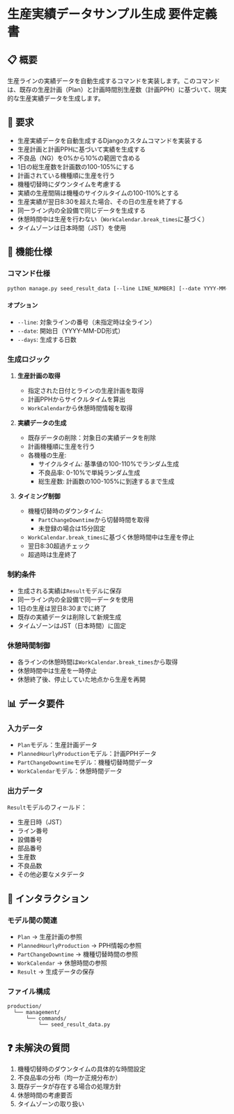 # 生産実績データサンプル生成 要件定義書

## 📋 概要

生産ラインの実績データを自動生成するコマンドを実装します。このコマンドは、既存の生産計画（Plan）と計画時間別生産数（計画PPH）に基づいて、現実的な生産実績データを生成します。

## 🎯 要求

- 生産実績データを自動生成するDjangoカスタムコマンドを実装する
- 生産計画と計画PPHに基づいて実績を生成する
- 不良品（NG）を0%から10%の範囲で含める
- 1日の総生産数を計画数の100-105%にする
- 計画されている機種順に生産を行う
- 機種切替時にダウンタイムを考慮する
- 実績の生産間隔は機種のサイクルタイムの100-110%とする
- 生産実績が翌日8:30を超えた場合、その日の生産を終了する
- 同一ライン内の全設備で同じデータを生成する
- 休憩時間中は生産を行わない（`WorkCalendar.break_times`に基づく）
- タイムゾーンは日本時間（JST）を使用

## 📝 機能仕様

### コマンド仕様

```bash
python manage.py seed_result_data [--line LINE_NUMBER] [--date YYYY-MM-DD] [--days NUMBER_OF_DAYS]
```

#### オプション
- `--line`: 対象ラインの番号（未指定時は全ライン）
- `--date`: 開始日（YYYY-MM-DD形式）
- `--days`: 生成する日数

### 生成ロジック

1. **生産計画の取得**
   - 指定された日付とラインの生産計画を取得
   - 計画PPHからサイクルタイムを算出
   - `WorkCalendar`から休憩時間情報を取得

2. **実績データの生成**
   - 既存データの削除：対象日の実績データを削除
   - 計画機種順に生産を行う
   - 各機種の生産:
     - サイクルタイム: 基準値の100-110%でランダム生成
     - 不良品率: 0-10%で単純ランダム生成
     - 総生産数: 計画数の100-105%に到達するまで生成
   
3. **タイミング制御**
   - 機種切替時のダウンタイム:
     - `PartChangeDowntime`から切替時間を取得
     - 未登録の場合は15分固定
   - `WorkCalendar.break_times`に基づく休憩時間中は生産を停止
   - 翌日8:30超過チェック
   - 超過時は生産終了

### 制約条件

- 生成される実績は`Result`モデルに保存
- 同一ライン内の全設備で同一データを使用
- 1日の生産は翌日8:30までに終了
- 既存の実績データは削除して新規生成
- タイムゾーンはJST（日本時間）に固定

### 休憩時間制御

- 各ラインの休憩時間は`WorkCalendar.break_times`から取得
- 休憩時間中は生産を一時停止
- 休憩終了後、停止していた地点から生産を再開

## 📊 データ要件

### 入力データ

- `Plan`モデル：生産計画データ
- `PlannedHourlyProduction`モデル：計画PPHデータ
- `PartChangeDowntime`モデル：機種切替時間データ
- `WorkCalendar`モデル：休憩時間データ

### 出力データ

`Result`モデルのフィールド：
- 生産日時（JST）
- ライン番号
- 設備番号
- 部品番号
- 生産数
- 不良品数
- その他必要なメタデータ

## 🔄 インタラクション

### モデル間の関連

- `Plan` → 生産計画の参照
- `PlannedHourlyProduction` → PPH情報の参照
- `PartChangeDowntime` → 機種切替時間の参照
- `WorkCalendar` → 休憩時間の参照
- `Result` → 生成データの保存

### ファイル構成

```
production/
  └── management/
      └── commands/
          └── seed_result_data.py
```

## ❓ 未解決の質問

1. 機種切替時のダウンタイムの具体的な時間設定
2. 不良品率の分布（均一か正規分布か）
3. 既存データが存在する場合の処理方針
4. 休憩時間の考慮要否
5. タイムゾーンの取り扱い 